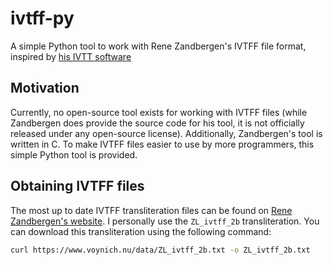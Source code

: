 # ivtff-py

A simple Python tool to work with Rene Zandbergen's IVTFF file format, inspired by [his IVTT software](https://www.voynich.nu/software/ivtt/)

## Motivation

Currently, no open-source tool exists for working with IVTFF files (while Zandbergen does provide the source code for his tool, it is not officially released under any open-source license). Additionally, Zandbergen's tool is written in C. To make IVTFF files easier to use by more programmers, this simple Python tool is provided.

## Obtaining IVTFF files

The most up to date IVTFF transliteration files can be found on [Rene Zandbergen's website](https://www.voynich.nu/data/). I personally use the `ZL_ivtff_2b` transliteration. You can download this transliteration using the following command:

```bash
curl https://www.voynich.nu/data/ZL_ivtff_2b.txt -o ZL_ivtff_2b.txt
```
